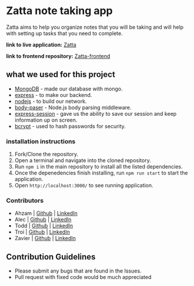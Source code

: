 # Zatta note taking app
Zatta aims to help you organize notes that you will be taking and will help with setting up tasks that you need to complete.

**link to live application:** [Zatta](https://zatta.herokuapp.com/)

**link to frontend repository:** [Zatta-frontend](https://github.com/AhzamBardai/Zatta)

## what we used for this project
- [MongoDB](https://docs.mongodb.com/) - made our database with mongo.
- [express](https://github.com/expressjs/express) - to make our backend.
- [nodejs](https://nodejs.org/en/docs/) - to build our network.
- [body-paser](https://www.npmjs.com/package/body-parser) - Node.js body parsing middleware.
- [express-session](https://www.npmjs.com/package/express-session) - gave us the ability to save our session and keep information up on screen.
- [bcrypt](https://www.npmjs.com/package/bcrypt) - used to hash passwords for security.

### installation instructions
1. Fork/Clone the repository.
2. Open a terminal and navigate into the cloned repository.
3. Run `npm i` in the main repository to install all the listed dependencies.
4. Once the depenedencies finish installing, run `npm run start` to start the application.
5. Open `http://localhost:3000/` to see running application.

### Contributors
- Ahzam | [Github](https://github.com/AhzamBardai) | [LinkedIn](https://www.linkedin.com/in/ahzam-bardai/)
- Alec | [Github](https://github.com/wenjase) | [LinkedIn](https://www.linkedin.com/in/alec-johnson-252a09212/)
- Todd | [Github](https://github.com/toddpeltzer) | [LinkedIn](https://www.linkedin.com/in/todd-peltzer/)
- Troi | [Github](https://github.com/tverg419) | [LinkedIn](https://www.linkedin.com/in/troi-vergara/)
- Zavier | [Github](https://github.com/ZavierLowe) | [LinkedIn](https://www.linkedin.com/in/zavierlowe/)

## Contribution Guidelines
- Please submit any bugs that are found in the Issues. 
- Pull request with fixed code would be much appreciated 
